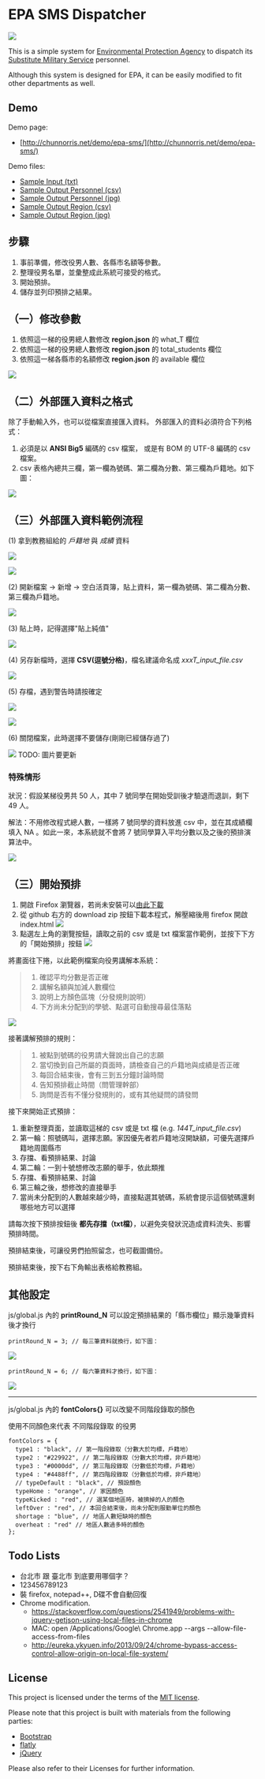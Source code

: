 # EPA SMS Dispatcher

![](img/overview.png)

This is a simple system for [Environmental Protection Agency](http://www.epa.gov.tw/mp.asp) to dispatch its [Substitute Military Service](https://en.wikipedia.org/wiki/Alternative_civilian_service) personnel.

Although this system is designed for EPA, it can be easily modified to fit other departments as well.

## Demo

Demo page:

- [http://chunnorris.net/demo/epa-sms/](http://chunnorris.net/demo/epa-sms/)

Demo files:

- [Sample Input (txt)](http://chunnorris.net/demo/epa-sms/sample/sample_input.txt)
- [Sample Output Personnel (csv)](http://chunnorris.net/demo/epa-sms/sample/sample_output_personnel.csv)
- [Sample Output Personnel (jpg)](http://chunnorris.net/demo/epa-sms/sample/sample_output_personnel.jpg)
- [Sample Output Region (csv)](http://chunnorris.net/demo/epa-sms/sample/sample_output_region.csv)
- [Sample Output Region (jpg)](http://chunnorris.net/demo/epa-sms/sample/sample_output_region.jpg)


## 步驟

1. 事前準備，修改役男人數、各縣市名額等參數。
2. 整理役男名單，並彙整成此系統可接受的格式。
3. 開始預排。
4. 儲存並列印預排之結果。


## （一）修改參數

1. 依照這一梯的役男總人數修改 **region.json** 的 what_T 欄位
2. 依照這一梯的役男總人數修改 **region.json** 的 total_students 欄位
3. 依照這一梯各縣市的名額修改 **region.json** 的 available 欄位

![](img/json1.png)


## （二）外部匯入資料之格式

除了手動輸入外，也可以從檔案直接匯入資料。
外部匯入的資料必須符合下列格式：

1. 必須是以 **ANSI Big5** 編碼的 csv 檔案，
或是有 BOM 的 UTF-8 編碼的 csv 檔案。
2. csv 表格內總共三欄，第一欄為號碼、第二欄為分數、第三欄為戶籍地。如下圖：

![](img/csv1.png)


## （三）外部匯入資料範例流程

(1) 拿到教務組給的 *戶籍地* 與 *成績* 資料

![](img/step1.png)

![](img/step2.png)

(2) 開新檔案 -> 新增 -> 空白活頁簿，貼上資料，第一欄為號碼、第二欄為分數、第三欄為戶籍地。

![](img/step4.png)

(3) 貼上時，記得選擇"貼上純值"

![](img/step3.png)

(4) 另存新檔時，選擇 **CSV(逗號分格)**，檔名建議命名成 *xxxT_input_file.csv*

![](img/step5.png)

(5) 存檔，遇到警告時請按確定

![](img/step6.png)

![](img/step7.png)

(6) 關閉檔案，此時選擇不要儲存(剛剛已經儲存過了)

![](img/step8.png) TODO: 圖片要更新

### 特殊情形

狀況：假設某梯役男共 50 人，其中 7 號同學在開始受訓後才驗退而退訓，剩下 49 人。

解法：不用修改程式總人數，一樣將 7 號同學的資料放進 csv 中，並在其成績欄填入 NA 。如此一來，本系統就不會將 7 號同學算入平均分數以及之後的預排演算法中。

![](img/stepAdd.png)


## （三）開始預排

1. 開啟 Firefox 瀏覽器，若尚未安裝可以[由此下載](https://mozilla.com.tw/firefox/new/)
2. 從 github 右方的 download zip 按鈕下載本程式，解壓縮後用 firefox 開啟 index.html ![](img/githubFork1.png)
3. 點選左上角的瀏覽按鈕，讀取之前的 csv 或是 txt 檔案當作範例，並按下下方的「開始預排」按鈕
![](img/load1.png)

將畫面往下捲，以此範例檔案向役男講解本系統：

> 1. 確認平均分數是否正確
> 2. 講解名額與加減人數欄位
> 3. 說明上方顏色區塊（分發規則說明）
> 4. 下方尚未分配到的學號、點選可自動搜尋最佳落點

![](img/explain1.png)


接著講解預排的規則：

> 1. 被點到號碼的役男請大聲說出自己的志願
> 2. 當切換到自己所屬的頁面時，請檢查自己的戶籍地與成績是否正確
> 3. 每回合結束後，會有三到五分鐘討論時間
> 4. 告知預排截止時間（問管理幹部）
> 5. 詢問是否有不懂分發規則的，或有其他疑問的請發問

接下來開始正式預排：

1. 重新整理頁面，並讀取這梯的 csv 或是 txt 檔 (e.g. *144T_input_file.csv*)
2. 第一輪：照號碼叫，選擇志願。家因優先者若戶籍地沒開缺額，可優先選擇戶籍地周圍縣市
3. 存擋、看預排結果、討論
4. 第二輪：一到十號想修改志願的舉手，依此類推
5. 存擋、看預排結果、討論
6. 第三輪之後，想修改的直接舉手
7. 當尚未分配到的人數越來越少時，直接點選其號碼，系統會提示這個號碼還剩哪些地方可以選擇

請每次按下預排按鈕後 **都先存擋（txt檔）**，以避免突發狀況造成資料流失、影響預排時間。

預排結束後，可讓役男們拍照留念，也可截圖備份。

預排結束後，按下右下角輸出表格給教務組。


## 其他設定

js/global.js 內的 **printRound_N** 可以設定預排結果的「縣市欄位」顯示幾筆資料後才換行

    printRound_N = 3; // 每三筆資料就換行，如下圖：
![](img/printRound1.png)

    printRound_N = 6; // 每六筆資料才換行，如下圖：
![](img/printRound2.png)

- - -

js/global.js 內的 **fontColors{}** 可以改變不同階段錄取的顏色

使用不同顏色來代表 不同階段錄取 的役男

    fontColors = {
      type1 : "black", // 第一階段錄取（分數大於均標，戶籍地）
      type2 : "#229922", // 第二階段錄取（分數大於均標，非戶籍地）
      type3 : "#0000dd", // 第三階段錄取（分數低於均標，戶籍地）
      type4 : "#4488ff", // 第四階段錄取（分數低於均標，非戶籍地）
      // typeDefault : "black", // 預設顏色
      typeHome : "orange", // 家因顏色
      typeKicked : "red", // 選某個地區時，被擠掉的人的顏色
      leftOver : "red", // 本回合結束後，尚未分配到服勤單位的顏色
      shortage : "blue", // 地區人數短缺時的顏色
      overheat : "red" // 地區人數過多時的顏色
    };



## Todo Lists

- 台北市 跟 臺北市 到底要用哪個字？
- 123456789123
- 裝 firefox, notepad++, D碟不會自動回復
- Chrome modification.
  - https://stackoverflow.com/questions/2541949/problems-with-jquery-getjson-using-local-files-in-chrome
  - MAC: open /Applications/Google\ Chrome.app --args --allow-file-access-from-files
  - http://eureka.ykyuen.info/2013/09/24/chrome-bypass-access-control-allow-origin-on-local-file-system/


## License

This project is licensed under the terms of the [MIT license](http://opensource.org/licenses/MIT).

Please note that this project is built with materials from the following parties:

- [Bootstrap](http://getbootstrap.com/)
- [flatly](http://bootswatch.com/flatly/)
- [jQuery](https://jquery.com/)

Please also refer to their Licenses for further information.

